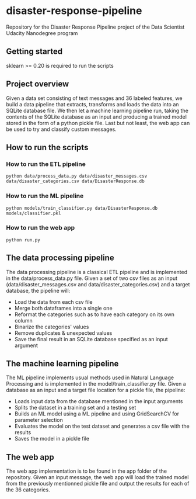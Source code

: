 # disaster-response-pipeline
Repository for the Disaster Response Pipeline project of the Data Scientist Udacity Nanodegree program

## Getting started
sklearn >= 0.20 is required to run the scripts

## Project overview
Given a data set consisting of text messages and 36 labeled features, we build a data pipeline that extracts, transforms and loads the data into an SQLite database file. We then let a machine learning pipeline run, taking the contents of the SQLite database as an input and producing a trained model stored in the form of a python pickle file. Last but not least, the web app can be used to try and classify custom messages.

## How to run the scripts
### How to run the ETL pipeline
`python data/process_data.py data/disaster_messages.csv data/disaster_categories.csv data/DisasterResponse.db`
### How to run the ML pipeline
 `python models/train_classifier.py data/DisasterResponse.db models/classifier.pkl`
### How to run the web app
 `python run.py`
 
 ## The data processing pipeline
 The data processing pipeline is a classical ETL pipeline and is implemented in the data/process_data.py file. Given a set of two csv files as an input (data/disaster_messages.csv and data/disaster_categories.csv) and a target database, the pipeline will:
  * Load the data from each csv file
  * Merge both dataframes into a single one
  * Reformat the categories such as to have each category on its own column
  * Binarize the categories' values
  * Remove duplicates & unexpected values
  * Save the final result in an SQLite database specified as an input argument

## The machine learning pipeline
The ML pipeline implements usual methods used in Natural Language Processing and is implemented in the model/train_classifier.py file. Given a database as an input and a target file location for a pickle file, the pipeline:
* Loads input data from the database mentioned in the input arguments
* Splits the dataset in a training set and a testing set
* Builds an ML model using a ML pipeline and using GridSearchCV for parameter selection
* Evaluates the model on the test dataset and generates a csv file with the results
* Saves the model in a pickle file

## The web app
The web app implementation is to be found in the app folder of the repository. Given an input message, the web app will load the trained model from the previously mentionned pickle file and output the results for each of the 36 categories.
